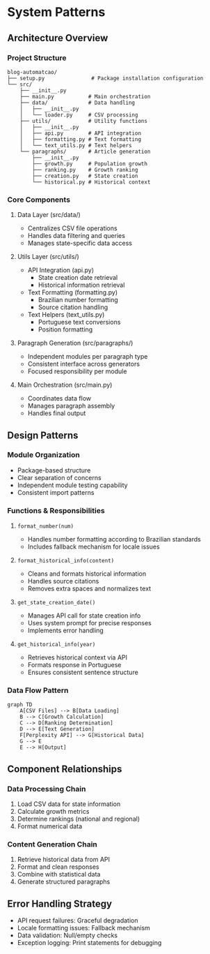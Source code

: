 # System Patterns

## Architecture Overview

### Project Structure
```
blog-automatcao/
├── setup.py               # Package installation configuration
└── src/
    ├── __init__.py
    ├── main.py           # Main orchestration
    ├── data/             # Data handling
    │   ├── __init__.py
    │   └── loader.py     # CSV processing
    ├── utils/            # Utility functions
    │   ├── __init__.py
    │   ├── api.py        # API integration
    │   ├── formatting.py # Text formatting
    │   └── text_utils.py # Text helpers
    └── paragraphs/       # Article generation
        ├── __init__.py
        ├── growth.py     # Population growth
        ├── ranking.py    # Growth ranking
        ├── creation.py   # State creation
        └── historical.py # Historical context
```

### Core Components

1. Data Layer (src/data/)
   - Centralizes CSV file operations
   - Handles data filtering and queries
   - Manages state-specific data access

2. Utils Layer (src/utils/)
   - API Integration (api.py)
     - State creation date retrieval
     - Historical information retrieval
   - Text Formatting (formatting.py)
     - Brazilian number formatting
     - Source citation handling
   - Text Helpers (text_utils.py)
     - Portuguese text conversions
     - Position formatting

3. Paragraph Generation (src/paragraphs/)
   - Independent modules per paragraph type
   - Consistent interface across generators
   - Focused responsibility per module

4. Main Orchestration (src/main.py)
   - Coordinates data flow
   - Manages paragraph assembly
   - Handles final output

## Design Patterns

### Module Organization
- Package-based structure
- Clear separation of concerns
- Independent module testing capability
- Consistent import patterns

### Functions & Responsibilities

1. `format_number(num)`
   - Handles number formatting according to Brazilian standards
   - Includes fallback mechanism for locale issues

2. `format_historical_info(content)`
   - Cleans and formats historical information
   - Handles source citations
   - Removes extra spaces and normalizes text

3. `get_state_creation_date()`
   - Manages API call for state creation info
   - Uses system prompt for precise responses
   - Implements error handling

4. `get_historical_info(year)`
   - Retrieves historical context via API
   - Formats response in Portuguese
   - Ensures consistent sentence structure

### Data Flow Pattern

```mermaid
graph TD
    A[CSV Files] --> B[Data Loading]
    B --> C[Growth Calculation]
    C --> D[Ranking Determination]
    D --> E[Text Generation]
    F[Perplexity API] --> G[Historical Data]
    G --> E
    E --> H[Output]
```

## Component Relationships

### Data Processing Chain
1. Load CSV data for state information
2. Calculate growth metrics
3. Determine rankings (national and regional)
4. Format numerical data

### Content Generation Chain
1. Retrieve historical data from API
2. Format and clean responses
3. Combine with statistical data
4. Generate structured paragraphs

## Error Handling Strategy
- API request failures: Graceful degradation
- Locale formatting issues: Fallback mechanism
- Data validation: Null/empty checks
- Exception logging: Print statements for debugging
